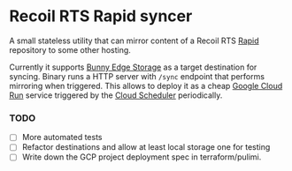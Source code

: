 # Recoil RTS Rapid syncer

A small stateless utility that can mirror content of a Recoil RTS
[Rapid](https://springrts.com/wiki/Rapid) repository to some other hosting.

Currently it supports [Bunny Edge Storage](https://bunny.net/edge-storage/) as a
target destination for syncing. Binary runs a HTTP server with `/sync` endpoint
that performs mirroring when triggered. This allows to deploy it as a cheap
[Google Cloud Run](https://cloud.google.com/run) service triggered by the [Cloud
Scheduler](https://cloud.google.com/scheduler) periodically.

### TODO
- [ ] More automated tests
- [ ] Refactor destinations and allow at least local storage one for testing
- [ ] Write down the GCP project deployment spec in terraform/pulimi.
